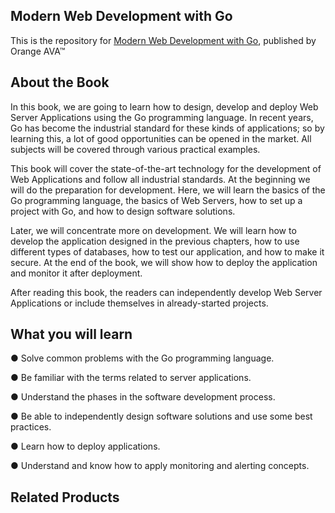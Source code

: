 
## Modern Web Development with Go

This is the repository for [Modern Web Development with Go](https://orangeava.com/products/web-development-with-golang-fast-and-efficient-development-of-web-server-applications-with-state-of-the-art-technologies), published by Orange AVA™


## About the Book
In this book, we are going to learn how to design, develop and deploy Web Server Applications using the Go programming language. In recent years, Go has become the industrial standard for these kinds of applications; so by learning this, a lot of good opportunities can be opened in the market. All subjects will be covered through various practical examples.

This book will cover the state-of-the-art technology for the development of Web Applications and follow all industrial standards. At the beginning we will do the preparation for development. Here, we will learn the basics of the Go programming language, the basics of Web Servers, how to set up a project with Go, and how to design software solutions.

Later, we will concentrate more on development. We will learn how to develop the application designed in the previous chapters, how to use different types of databases, how to test our application, and how to make it secure. At the end of the book, we will show how to deploy the application and monitor it after deployment.

After reading this book, the readers can independently develop Web Server Applications or include themselves in already-started projects.

## What you will learn

● Solve common problems with the Go programming language.

● Be familiar with the terms related to server applications.

● Understand the phases in the software development process.

● Be able to independently design software solutions and use some best practices.

● Learn how to deploy applications.

● Understand and know how to apply monitoring and alerting concepts.

## Related Products
